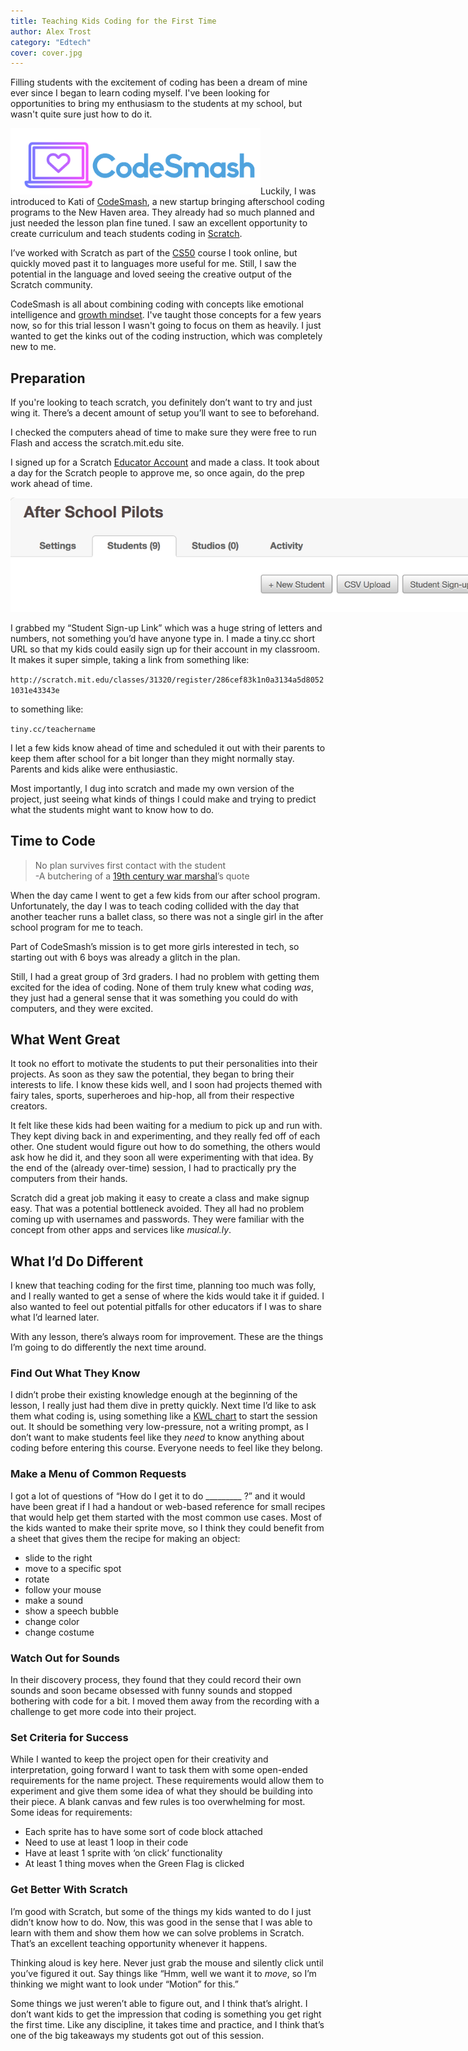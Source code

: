 ```yaml
---
title: Teaching Kids Coding for the First Time
author: Alex Trost
category: "Edtech"
cover: cover.jpg
---
```


Filling students with the excitement of coding has been a dream of mine ever since I began to learn coding myself. I've been looking for opportunities to bring my enthusiasm to the students at my school, but wasn't quite sure just how to do it.

<img src="color_logo_transparent.png" width="400px" alt="CodeSmash Logo" />Luckily, I was introduced to Kati of <a href="http://codesmashlab.com/" target="_blank">CodeSmash</a>, a new startup bringing afterschool coding programs to the New Haven area. They already had so much planned and just needed the lesson plan fine tuned. I saw an excellent opportunity to create curriculum and teach students coding in <a href="https://scratch.mit.edu/" target="_blank">Scratch</a>.

I’ve worked with Scratch as part of the <a href="https://cs50.yale.edu/" target="_blank">CS50</a> course I took online, but quickly moved past it to languages more useful for me.  Still, I saw the potential in the language and loved seeing the creative output of the Scratch community. 

CodeSmash is all about combining coding with concepts like emotional intelligence and [growth mindset](/growth-mindset/). I've taught those concepts for a few years now, so for this trial lesson I wasn't going to focus on them as heavily. I just wanted to get the kinks out of the coding instruction, which was completely new to me.

## Preparation
If you're looking to teach scratch, you definitely don’t want to try and just wing it. There’s a decent amount of setup you’ll want to see to beforehand. 

I checked the computers ahead of time to make sure they were free to run Flash and access the scratch.mit.edu site. 

I signed up for a Scratch <a href="https://scratch.mit.edu/educators/" target="_blank">Educator Account</a> and made a class. It took about a day for the Scratch people to approve me, so once again, do the prep work ahead of time.

<img src="signup.png" style="max-width:800px;" alt="Student Sign Up Link Button" />

I grabbed my “Student Sign-up Link” which was a huge string of letters and numbers, not something you’d have anyone type in. I made a tiny.cc short URL so that my kids could easily sign up for their account in my classroom. It makes it super simple, taking a link from something like:

`http://scratch.mit.edu/classes/31320/register/286cef83k1n0a3134a5d80521031e43343e`

to something like:

`tiny.cc/teachername`

I let a few kids know ahead of time and scheduled it out with their parents to keep them after school for a bit longer than they might normally stay. Parents and kids alike were enthusiastic. 

Most importantly, I dug into scratch and made my own version of the project, just seeing what kinds of things I could make and trying to predict what the students might want to know how to do. 

## Time to Code
> No plan survives first contact with the student  
 -A butchering of a [19th century war marshal](https://en.wikiquote.org/wiki/Helmuth_von_Moltke_the_Elder)’s quote
 
When the day came I went to get a few kids from our after school program. Unfortunately, the day I was to teach coding collided with the day that another teacher runs a ballet class, so there was not a single girl in the after school program for me to teach.

Part of CodeSmash’s mission is to get more girls interested in tech, so starting out with 6 boys was already a glitch in the plan. 

Still, I had a great group of 3rd graders. I had no problem with getting them excited for the idea of coding. None of them truly knew what coding _was_, they just had a general sense that it was something you could do with computers, and they were excited.

## What Went Great
It took no effort to motivate the students to put their personalities into their projects. As soon as they saw the potential, they began to bring their interests to life. I know these kids well, and I soon had projects themed with fairy tales, sports, superheroes and hip-hop, all from their respective creators. 

It felt like these kids had been waiting for a medium to pick up and run with. They kept diving back in and experimenting, and they really fed off of each other. One student would figure out how to do something, the others would ask how he did it, and they soon all were experimenting with that idea. By the end of the (already over-time) session, I had to practically pry the computers from their hands. 

Scratch did a great job making it easy to create a class and make signup easy. That was a potential bottleneck avoided.  They all had no problem coming up with usernames and passwords. They were familiar with the concept from other apps and services like *musical.ly*.

## What I’d Do Different
I knew that teaching coding for the first time, planning too much was folly, and I really wanted to get a sense of where the kids would take it if guided. I also wanted to feel out potential pitfalls for other educators if I was to share what I’d learned later. 

With any lesson, there’s always room for improvement. These are the things I’m going to do differently the next time around.

### Find Out What They Know
I didn’t probe their existing knowledge enough at the beginning of the lesson, I really just had them dive in pretty quickly. Next time I’d like to ask them what coding is, using something like a [KWL chart](https://www.facinghistory.org/resource-library/teaching-strategies/k-w-l-charts) to start the session out. It should be something very low-pressure, not a writing prompt, as I don’t want to make students feel like they _need_ to know anything about coding before entering this course. Everyone needs to feel like they belong.

### Make a Menu of Common Requests
I got a lot of questions of “How do I get it to do _________ ?” and it would have been great if I had a handout or web-based reference for small recipes that would help get them started with the most common use cases. Most of the kids wanted to make their sprite move, so I think they could benefit from a sheet that gives them the recipe for making an object:

* slide to the right
* move to a specific spot
* rotate
* follow your mouse
* make a sound
* show a speech bubble
* change color
* change costume

### Watch Out for Sounds
In their discovery process, they found that they could record their own sounds and soon became obsessed with funny sounds and stopped bothering with code for a bit. I moved them away from the recording with a challenge to get more code into their project.

### Set Criteria for Success
While I wanted to keep the project open for their creativity and interpretation, going forward I want to task them with some open-ended requirements for the name project. These requirements would allow them to experiment and give them some idea of what they should be building into their piece. A blank canvas and few rules is too overwhelming for most. Some ideas for requirements: 
* Each sprite has to have some sort of code block attached
* Need to use at least 1 loop in their code
* Have at least 1 sprite with ‘on click’ functionality
* At least 1 thing moves when the Green Flag is clicked

### Get Better With Scratch
I’m good with Scratch, but some of the things my kids wanted to do I just didn’t know how to do. Now, this was good in the sense that I was able to learn with them and show them how we can solve problems in Scratch. That’s an excellent teaching opportunity whenever it happens. 

Thinking aloud is key here. Never just grab the mouse and silently click until you’ve figured it out. Say things like “Hmm, well we want it to _move_, so I’m thinking we might want to look under “Motion” for this.”

Some things we just weren’t able to figure out, and I think that’s alright. I don’t want kids to get the impression that coding is something you get right the first time. Like any discipline, it takes time and practice, and I think that’s one of the big takeaways my students got out of this session.